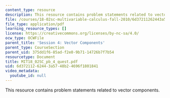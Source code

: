 ```yaml
---
content_type: resource
description: This resource contains problem statements related to vector components.
file: /courses/18-02sc-multivariable-calculus-fall-2010/6d37211262443a5748b24696f1801841_MIT18_02SC_pb_4_quest.pdf
file_type: application/pdf
learning_resource_types: []
license: https://creativecommons.org/licenses/by-nc-sa/4.0/
ocw_type: OCWFile
parent_title: 'Session 4: Vector Components'
parent_type: CourseSection
parent_uid: 375dd1f6-85ad-f2e0-9b71-14726b7f7b54
resourcetype: Document
title: MIT18_02SC_pb_4_quest.pdf
uid: 6d372112-6244-3a57-48b2-4696f1801841
video_metadata:
  youtube_id: null
---
```

This resource contains problem statements related to vector components.